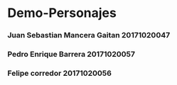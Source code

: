 # Demo-Personajes
### Juan Sebastian Mancera Gaitan 20171020047 
### Pedro Enrique Barrera 20171020057
### Felipe corredor 20171020056








